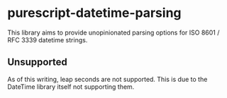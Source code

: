 # purescript-datetime-parsing

This library aims to provide unopinionated parsing options for ISO 8601 / RFC 3339 datetime strings.

## Unsupported

As of this writing, leap seconds are not supported. This is due to the DateTime library itself not supporting them.
